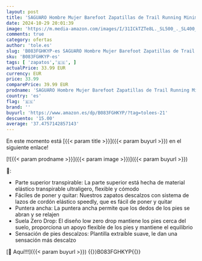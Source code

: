 ```yaml
---
layout: post
title: 'SAGUARO Hombre Mujer Barefoot Zapatillas de Trail Running Minimalistas Zapatillas de Deporte Fitness Zapatos Descalzos para Correr en Montaña Escarpines de Agua  Ink Black  42 EU'
date: 2024-10-29 20:01:39
image: 'https://m.media-amazon.com/images/I/31ICkTZTe8L._SL500_._SL400_.jpg'
comments: true
category: ofertas
author: 'tole.es'
slug: 'B083FGHKYP-es SAGUARO Hombre Mujer Barefoot Zapatillas de Trail Running...'
sku: 'B083FGHKYP-es'
tags: [ 'zapatos','🇪🇸', ]
actualPrice: 33.99 EUR
currency: EUR
price: 33.99
comparePrice: 39.99 EUR
prodname: 'SAGUARO Hombre Mujer Barefoot Zapatillas de Trail Running Minimalistas Zapatillas de Deporte Fitness Zapatos Descalzos para Correr en Montaña Escarpines de Agua  Ink Black  42 EU'
country: 'es'
flag: '🇪🇸'
brand: ''
buyurl: 'https://www.amazon.es/dp/B083FGHKYP/?tag=tolees-21'
descuento: '15.00'
average: '37.4757142857143'
---
```


En este momento está [{{< param title >}}]({{< param buyurl >}}) en el siguiente enlace!

[![{{< param prodname >}}]({{< param image >}})]({{< param buyurl >}})

🔎:

- Parte superior transpirable: La parte superior está hecha de material elástico transpirable ultraligero, flexible y cómodo
- Fáciles de poner y quitar: Nuestros zapatos descalzos con sistema de lazos de cordón elástico speedly, que es fácil de poner y quitar
- Puntera ancha: La puntera ancha permite que los dedos de los pies se abran y se relajen
- Suela Zero Drop: El diseño low zero drop mantiene los pies cerca del suelo, proporciona un apoyo flexible de los pies y mantiene el equilibrio
- Sensación de pies descalzos: Plantilla extraíble suave, le dan una sensación más descalzo

[🛒 Aquí!!!]({{< param buyurl >}})
{{<world>}}B083FGHKYP{{</world>}}
